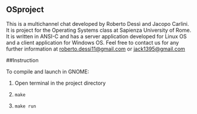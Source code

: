 ## OSproject

This is a multichannel chat developed by Roberto Dessì and Jacopo Carlini.
It is project for the Operating Systems class at Sapienza University of Rome.
It is written in ANSI-C and has a server application developed for Linux OS and a client application for Windows OS.
Feel free to contact us for any further information at roberto.dessi11@gmail.com or jack1395@gmail.com


##Instruction

To compile and launch in GNOME:

1. Open terminal in the project directory 

2. `make `

3. `make run `
